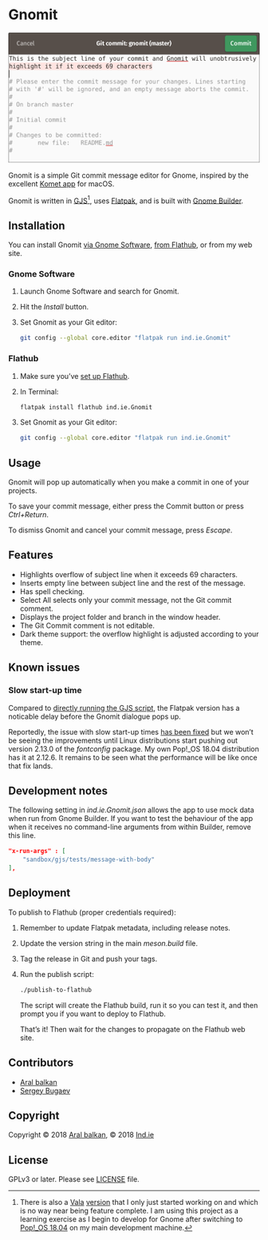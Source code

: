 # Gnomit

![Screenshot of Gnomit showing the overflow highlighting on the subject line and the automatically inserted empty line between the subject line and the rest of the commit message.](gnomit.png)

Gnomit is a simple Git commit message editor for Gnome, inspired by the excellent [Komet app](https://github.com/zorgiepoo/Komet) for macOS.

Gnomit is written in [GJS](https://gitlab.gnome.org/GNOME/gjs/wikis/Home)[^1], uses [Flatpak](https://www.flatpak.org/), and is built with [Gnome Builder](https://wiki.gnome.org/Apps/Builder).

## Installation

You can install Gnomit [via Gnome Software](https://wiki.gnome.org/Apps/Software), [from Flathub](https://flathub.org/apps/details/ind.ie.Gnomit), or from my web site.

### Gnome Software

1. Launch Gnome Software and search for Gnomit.
2. Hit the _Install_ button.
3. Set Gnomit as your Git editor:

    ```bash
    git config --global core.editor "flatpak run ind.ie.Gnomit"
    ```


### Flathub

1. Make sure you’ve [set up Flathub](https://flatpak.org/setup/).

2. In Terminal:

    ```bash
    flatpak install flathub ind.ie.Gnomit
    ```
3. Set Gnomit as your Git editor:

    ```bash
    git config --global core.editor "flatpak run ind.ie.Gnomit"
    ```

## Usage

Gnomit will pop up automatically when you make a commit in one of your projects.

To save your commit message, either press the Commit button or press _Ctrl+Return_.

To dismiss Gnomit and cancel your commit message, press _Escape_.

## Features

  * Highlights overflow of subject line when it exceeds 69 characters.
  * Inserts empty line between subject line and the rest of the message.
  * Has spell checking.
  * Select All selects only your commit message, not the Git commit comment.
  * Displays the project folder and branch in the window header.
  * The Git Commit comment is not editable.
  * Dark theme support: the overflow highlight is adjusted according to your theme.

## Known issues

### Slow start-up time

Compared to [directly running the GJS script](https://source.ind.ie/gnome/gnomit/gjs/tree/bare), the Flatpak version has a noticable delay before the Gnomit dialogue pops up.

Reportedly, the issue with slow start-up times [has been fixed](https://blogs.gnome.org/alexl/2018/01/16/fixing-flatpak-startup-times/) but we won’t be seeing the improvements until Linux distributions start pushing out version 2.13.0 of the _fontconfig_ package. My own Pop!_OS 18.04 distribution has it at 2.12.6. It remains to be seen what the performance will be like once that fix lands.

## Development notes

The following setting in _ind.ie.Gnomit.json_ allows the app to use mock data when run from Gnome Builder. If you want to test the behaviour of the app when it receives no command-line arguments from within Builder, remove this line.

```json
"x-run-args" : [
    "sandbox/gjs/tests/message-with-body"
],
```

## Deployment

To publish to Flathub (proper credentials required):

1. Remember to update Flatpak metadata, including release notes.
2. Update the version string in the main _meson.build_ file.
3. Tag the release in Git and push your tags.
4. Run the publish script:

    ```bash
    ./publish-to-flathub
    ```

    The script will create the Flathub build, run it so you can test it, and then prompt you if you want to deploy to Flathub.

    That’s it! Then wait for the changes to propagate on the Flathub web site.

## Contributors

  * [Aral balkan](https://ar.al)
  * [Sergey Bugaev](https://mastodon.technology/@bugaevc)

## Copyright

Copyright © 2018 [Aral balkan](https://ar.al), © 2018 [Ind.ie](https://ind.ie)

## License

GPLv3 or later. Please see [LICENSE](https://source.ind.ie/gnome/gnomit/blob/master/LICENSE) file.


[^1]: There is also a [Vala](https://wiki.gnome.org/Projects/Vala) [version](https://source.ind.ie/gnome/gnomit/vala) that I only just started working on and which is no way near being feature complete. I am using this project as a learning exercise as I begin to develop for Gnome after switching to [Pop!_OS 18.04](https://ar.al/2018/07/26/popos-18.04-the-state-of-the-art-in-linux-on-desktop/) on my main development machine.
